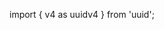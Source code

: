 import { v4 as uuidv4 } from 'uuid';

<!-- uuid.v4()	Create a version 4 (random) UUID -->

<!-- методо onMouseOver - по ховеру -->
